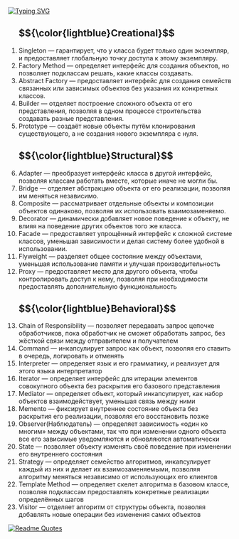 <!DOCTYPE html>
<html>
  
[![Typing SVG](https://readme-typing-svg.herokuapp.com?color=%2336BCF7&lines=Паттерны+Проектирования)](https://git.io/typing-svg)

<ol>
<h2>$${\color{lightblue}Creational}$$</h2>
  
  <li>Singleton — гарантирует, что у класса будет только один экземпляр, и предоставляет глобальную точку доступа к этому экземпляру.</li>
  <li>Factory Method — определяет интерфейс для создания объектов, но позволяет подклассам решать, какие классы создавать.</li>
  <li>Abstract Factory — предоставляет интерфейс для создания семейств связанных или зависимых объектов без указания их конкретных классов.</li>
  <li>Builder — отделяет построение сложного объекта от его представления, позволяя в одном процессе строительства создавать разные представления.</li>
  <li>Prototype — создаёт новые объекты путём клонирования существующего, а не создания нового экземпляра с нуля.</li>

<h2>$${\color{lightblue}Structural}$$</h2>
  
  <li>Adapter — преобразует интерфейс класса в другой интерфейс, позволяя классам работать вместе, которые иначе не могли бы.</li>
  <li>Bridge — отделяет абстракцию объекта от его реализации, позволяя им меняться независимо.</li>
  <li>Composite — рассматривает отдельные объекты и композиции объектов одинаково, позволяя их использовать взаимозаменяемо.</li>
  <li>Decorator — динамически добавляет новое поведение к объекту, не влияя на поведение других объектов того же класса.</li>
  <li>Facade — предоставляет упрощённый интерфейс к сложной системе классов, уменьшая зависимости и делая систему более удобной в использовании.</li>
  <li>Flyweight — разделяет общее состояние между объектами, уменьшая использование памяти и улучшая производительность</li>
  <li>Proxy — предоставляет место для другого объекта, чтобы контролировать доступ к нему, позволяя при необходимости предоставлять дополнительную функциональность</li>

<h2>$${\color{lightblue}Behavioral}$$</h2>

  <li>Chain of Responsibility — позволяет передавать запрос цепочке обработчиков, пока обработчик не сможет обработать запрос, без жёсткой связи между отправителем и получателем</li>
  <li>Command — инкапсулирует запрос как объект, позволяя его ставить в очередь, логировать и отменять</li>
  <li>Interpreter — определяет язык и его грамматику, и реализует для этого языка интерпретатор</li>
  <li>Iterator — определяет интерфейс для итерации элементов совокупного объекта без раскрытия его базового представления</li>
  <li>Mediator — определяет объект, который инкапсулирует, как набор объектов взаимодействует, уменьшая связь между ними</li>
  <li>Memento — фиксирует внутреннее состояние объекта без раскрытия его реализации, позволяя его восстановить позже</li>
  <li>Observer(Наблюдатель) — определяет зависимость «один ко многим» между объектами, так что при изменении одного объекта все его зависимые уведомляются и обновляются автоматически</li>
  <li>State — позволяет объекту изменять своё поведение при изменении его внутреннего состояния</li>
  <li>Strategy — определяет семейство алгоритмов, инкапсулирует каждый из них и делает их взаимозаменяемыми, позволяя алгоритму меняться независимо от использующих его клиентов</li>
  <li>Template Method — определяет скелет алгоритма в базовом классе, позволяя подклассам предоставлять конкретные реализации определённых шагов</li>
  <li>Visitor — отделяет алгоритм от структуры объекта, позволяя добавлять новые операции без изменения самих объектов</li>
</ol>

  [![Readme Quotes](https://quotes-github-readme.vercel.app/api?type=horizontal&theme=dark)](https://github.com/piyushsuthar/github-readme-quotes)
  </html>
